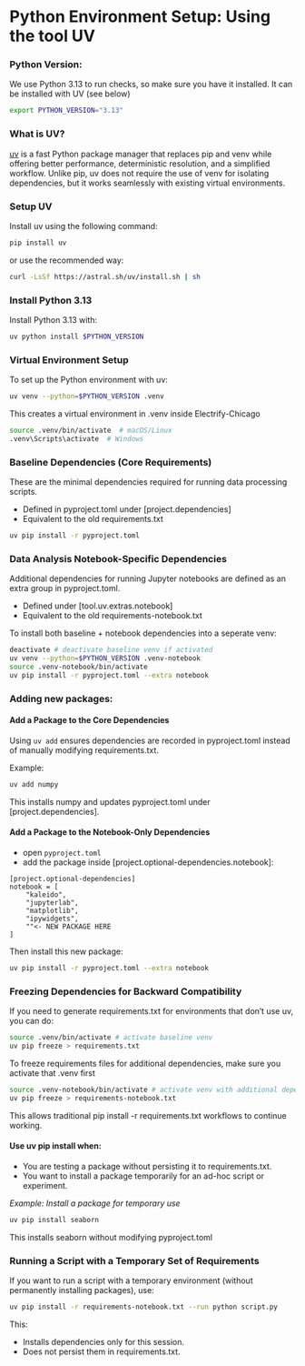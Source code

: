 
# Python Environment Setup: Using the tool UV

### Python Version:
We use Python 3.13 to run checks, so make sure you have it installed. It can be installed with UV (see below)



```bash
export PYTHON_VERSION="3.13"
```

### What is UV?

[uv](https://github.com/astral-sh/uv) is a fast Python package manager that replaces pip and venv while offering better performance, deterministic resolution, and a simplified workflow. Unlike pip, uv does not require the use of venv for isolating dependencies, but it works seamlessly with existing virtual environments.

### Setup UV
Install uv using the following command:
```bash
pip install uv
```

or use the recommended way:
```bash
curl -LsSf https://astral.sh/uv/install.sh | sh
```

### Install Python 3.13
Install Python 3.13 with:
```bash
uv python install $PYTHON_VERSION
```

### Virtual Environment Setup
To set up the Python environment with uv:
```bash
uv venv --python=$PYTHON_VERSION .venv
```
This creates a virtual environment in .venv inside Electrify-Chicago

```bash
source .venv/bin/activate  # macOS/Linux
.venv\Scripts\activate  # Windows
```
### Baseline Dependencies (Core Requirements)
These are the minimal dependencies required for running data processing scripts.
- Defined in pyproject.toml under [project.dependencies]
- Equivalent to the old requirements.txt

```bash
uv pip install -r pyproject.toml
```

### Data Analysis Notebook-Specific Dependencies
Additional dependencies for running Jupyter notebooks are defined as an extra group in pyproject.toml.
- Defined under [tool.uv.extras.notebook]
- Equivalent to the old requirements-notebook.txt

To install both baseline + notebook dependencies into a seperate venv:
```bash
deactivate # deactivate baseline venv if activated
uv venv --python=$PYTHON_VERSION .venv-notebook
source .venv-notebook/bin/activate
uv pip install -r pyproject.toml --extra notebook
```


### Adding new packages:

#### Add a Package to the Core Dependencies
Using `uv add` ensures dependencies are recorded in pyproject.toml instead of manually modifying requirements.txt.

Example:
```bash
uv add numpy
```
This installs numpy and updates pyproject.toml under [project.dependencies].

#### Add a Package to the Notebook-Only Dependencies

- open `pyproject.toml`
- add the package inside [project.optional-dependencies.notebook]:
```text
[project.optional-dependencies]
notebook = [
    "kaleido",
    "jupyterlab",
    "matplotlib",
    "ipywidgets",
    ""<- NEW PACKAGE HERE
]
```

Then install this new package:
```bash
uv pip install -r pyproject.toml --extra notebook
```

### Freezing Dependencies for Backward Compatibility
If you need to generate requirements.txt for environments that don’t use uv, you can do:
```bash
source .venv/bin/activate # activate baseline venv
uv pip freeze > requirements.txt
```

To freeze requirements files for additional dependencies, make sure you activate that .venv first
```bash
source .venv-notebook/bin/activate # activate venv with additional depencies
uv pip freeze > requirements-notebook.txt
```

This allows traditional pip install -r requirements.txt workflows to continue working.

#### Use uv pip install when:

- You are testing a package without persisting it to requirements.txt.
- You want to install a package temporarily for an ad-hoc script or experiment.

*Example: Install a package for temporary use*
```bash
uv pip install seaborn
```
This installs seaborn without modifying pyproject.toml

### Running a Script with a Temporary Set of Requirements

If you want to run a script with a temporary environment (without permanently installing packages), use:

```bash
uv pip install -r requirements-notebook.txt --run python script.py
```
This:
- Installs dependencies only for this session.
- Does not persist them in requirements.txt.
